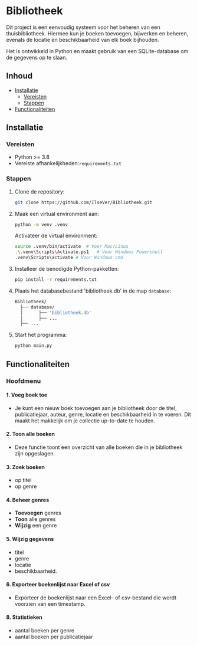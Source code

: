 # Bibliotheek
Dit project is een eenvoudig systeem voor het beheren van een thuisbibliotheek. 
Hiermee kun je boeken toevoegen, bijwerken en beheren, evenals de locatie en beschikbaarheid van elk boek bijhouden. 

Het is ontwikkeld in Python en maakt gebruik van een SQLite-database om de gegevens op te slaan.

## Inhoud
- [Installatie](#installatie)
  - [Vereisten](#vereisten)
  - [Stappen](#stappen)
- [Functionaliteiten](#functionaliteiten)


## Installatie

### Vereisten
- Python >= 3.8
- Vereiste afhankelijkheden:`requirements.txt`

### Stappen
1. Clone de repository:
   ```bash
   git clone https://github.com/IlseVer/Bibliotheek.git
   ```

2. Maak een virtual environment aan:
   ```bash
   python -m venv .venv
   ```
   Activateer de virtual environment:
   ```bash
   source .venv/bin/activate  # Voor Mac/Linux
   .\.venv\Scripts\Activate.ps1   # Voor Windows Powershell
   .venv\Scripts\activate # Voor Windows cmd
   ```

3. Installeer de benodigde Python-pakketten:
   ```bash
   pip install -r requirements.txt
   ```

4. Plaats het databasebestand 'bibliotheek.db' in de map `database`:
   ```bash
   Bibliotheek/
     ├── database/
     │      ├── 'bibliotheek.db'
     │      ├── ...
     ├── ...
      ```
5. Start het programma:
   ```bash
   python main.py
   
## Functionaliteiten
### Hoofdmenu
#### 1. Voeg boek toe
- Je kunt een nieuw boek toevoegen aan je bibliotheek door de titel, publicatiejaar, auteur, genre, locatie en beschikbaarheid in te voeren. 
Dit maakt het makkelijk om je collectie up-to-date te houden.

#### 2. Toon alle boeken
- Deze functie toont een overzicht van alle boeken die in je bibliotheek zijn opgeslagen.

#### 3. Zoek boeken
- op titel
- op genre

#### 4. Beheer genres
- **Toevoegen** genres
- **Toon** alle genres
- **Wijzig** een genre

#### 5. Wijzig gegevens
 - titel
 - genre
 - locatie
 - beschikbaarheid.

#### 6. Exporteer boekenlijst naar Excel of csv
- Exporteer de boekenlijst naar een Excel- of csv-bestand die wordt voorzien van een timestamp.

#### 8. Statistieken
- aantal boeken per genre
- aantal boeken per publicatiejaar


   


